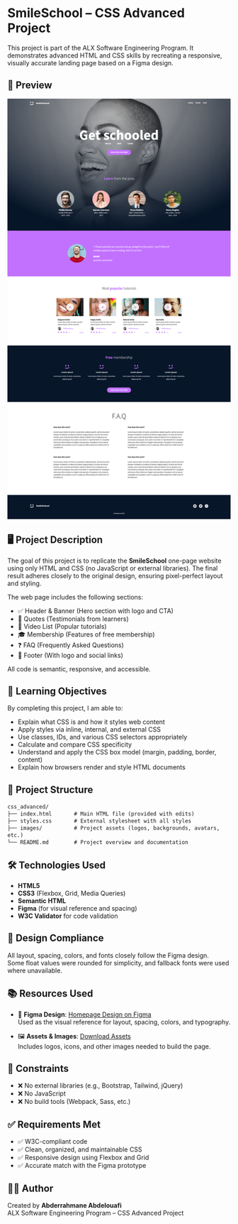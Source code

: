 # SmileSchool – CSS Advanced Project

This project is part of the ALX Software Engineering Program. It demonstrates advanced HTML and CSS skills by recreating a responsive, visually accurate landing page based on a Figma design.

## 📸 Preview

![Homepage preview](./images/preview.png)

## 🖥️ Project Description

The goal of this project is to replicate the **SmileSchool** one-page website using only HTML and CSS (no JavaScript or external libraries). The final result adheres closely to the original design, ensuring pixel-perfect layout and styling.

The web page includes the following sections:

- ✅ Header & Banner (Hero section with logo and CTA)
- 💬 Quotes (Testimonials from learners)
- 🎥 Video List (Popular tutorials)
- 🎓 Membership (Features of free membership)
- ❓ FAQ (Frequently Asked Questions)
- 🔗 Footer (With logo and social links)

All code is semantic, responsive, and accessible.

## 🧠 Learning Objectives

By completing this project, I am able to:

- Explain what CSS is and how it styles web content
- Apply styles via inline, internal, and external CSS
- Use classes, IDs, and various CSS selectors appropriately
- Calculate and compare CSS specificity
- Understand and apply the CSS box model (margin, padding, border, content)
- Explain how browsers render and style HTML documents

## 📁 Project Structure

```plaintext
css_advanced/
├── index.html       # Main HTML file (provided with edits)
├── styles.css       # External stylesheet with all styles
├── images/          # Project assets (logos, backgrounds, avatars, etc.)
└── README.md        # Project overview and documentation
```

## 🛠️ Technologies Used

- **HTML5**
- **CSS3** (Flexbox, Grid, Media Queries)
- **Semantic HTML**
- **Figma** (for visual reference and spacing)
- **W3C Validator** for code validation

## 📸 Design Compliance

All layout, spacing, colors, and fonts closely follow the Figma design.  
Some float values were rounded for simplicity, and fallback fonts were used where unavailable.

## 📚 Resources Used

- 🎨 **Figma Design**: [Homepage Design on Figma](https://www.figma.com/file/dyYL6Ku4WG7vsdpwvlcJZC/Homepage)  
  Used as the visual reference for layout, spacing, colors, and typography.

- 🖼️ **Assets & Images**: [Download Assets](https://savanna.alxafrica.com/rltoken/sGbjBBQFlXg61KqQaWzurA)  
  Includes logos, icons, and other images needed to build the page.

## 🚫 Constraints

- ❌ No external libraries (e.g., Bootstrap, Tailwind, jQuery)
- ❌ No JavaScript
- ❌ No build tools (Webpack, Sass, etc.)

## ✅ Requirements Met

- ✅ W3C-compliant code
- ✅ Clean, organized, and maintainable CSS
- ✅ Responsive design using Flexbox and Grid
- ✅ Accurate match with the Figma prototype

## 👨‍💻 Author

Created by **Abderrahmane Abdelouafi**  
ALX Software Engineering Program – CSS Advanced Project
